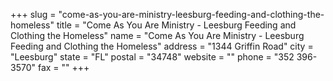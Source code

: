 +++
slug = "come-as-you-are-ministry-leesburg-feeding-and-clothing-the-homeless"
title = "Come As You Are Ministry - Leesburg Feeding and Clothing the Homeless"
name = "Come As You Are Ministry - Leesburg Feeding and Clothing the Homeless"
address = "1344 Griffin Road"
city = "Leesburg"
state = "FL"
postal = "34748"
website = ""
phone = "352 396-3570"
fax = ""
+++
